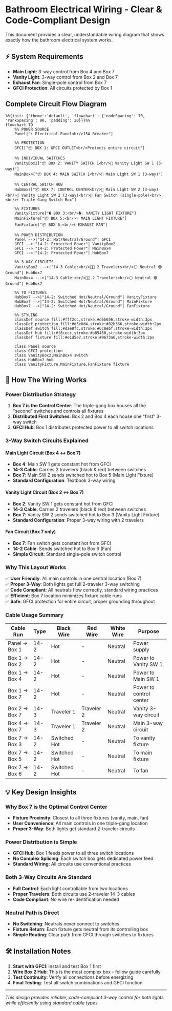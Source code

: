 # Bathroom Electrical Wiring - Clear & Code-Compliant Design

This document provides a clear, understandable wiring diagram that shows exactly how the bathroom electrical system works.

## ⚡ System Requirements
- **Main Light**: 3-way control from Box 4 and Box 7
- **Vanity Light**: 3-way control from Box 2 and Box 7  
- **Exhaust Fan**: Single-pole control from Box 7
- **GFCI Protection**: All circuits protected by Box 1

## Complete Circuit Flow Diagram

```mermaid
%%{init: {'theme':'default', 'flowchart': {'nodeSpacing': 70, 'rankSpacing': 90, 'padding': 20}}}%%
flowchart TD
    %% POWER SOURCE
    Panel["⚡ Electrical Panel<br/>15A Breaker"]
    
    %% PROTECTION
    GFCI["📦 BOX 1: GFCI OUTLET<br/>Protects entire circuit"]
    
    %% INDIVIDUAL SWITCHES
    VanityBox2["📦 BOX 2: VANITY SWITCH 1<br/>🔘 Vanity Light SW 1 (3-way)"]
    MainBox4["📦 BOX 4: MAIN SWITCH 1<br/>🔘 Main Light SW 1 (3-way)"]
    
    %% CENTRAL SWITCH HUB
    HubBox7["📦 BOX 7: CONTROL CENTER<br/>🔘 Main Light SW 2 (3-way)<br/>🔘 Vanity Light SW 2 (3-way)<br/>🔘 Fan Switch (single-pole)<br/><br/>⚡ Triple Gang Switch Box"]
    
    %% FIXTURES
    VanityFixture["� BOX 3:<br/>�💡 VANITY LIGHT FIXTURE"]
    MainFixture["📦 BOX 5:<br/>💡 MAIN LIGHT FIXTURE"]
    FanFixture["📦 BOX 6:<br/>🌀 EXHAUST FAN"]

    %% POWER DISTRIBUTION
    Panel -->|"14-2: Hot/Neutral/Ground"| GFCI
    GFCI -->|"14-2: Protected Power"| VanityBox2
    GFCI -->|"14-2: Protected Power"| MainBox4
    GFCI -->|"14-2: Protected Power"| HubBox7
    
    %% 3-WAY CIRCUITS
    VanityBox2 -.->|"14-3 Cable:<br/>🔴🔴 2 Travelers<br/>⚪ Neutral 🟢 Ground"| HubBox7
    MainBox4 -.->|"14-3 Cable:<br/>🔴🔴 2 Travelers<br/>⚪ Neutral 🟢 Ground"| HubBox7
    
    %% TO FIXTURES
    HubBox7 -->|"14-2: Switched Hot/Neutral/Ground"| VanityFixture
    HubBox7 -->|"14-2: Switched Hot/Neutral/Ground"| MainFixture
    HubBox7 -->|"14-2: Switched Hot/Neutral/Ground"| FanFixture

    %% STYLING
    classDef source fill:#fff2cc,stroke:#d6b656,stroke-width:3px
    classDef protection fill:#d5e8d4,stroke:#82b366,stroke-width:2px
    classDef switch fill:#dae8fc,stroke:#6c8ebf,stroke-width:2px
    classDef hub fill:#f8cecc,stroke:#b85450,stroke-width:3px
    classDef fixture fill:#e1d5e7,stroke:#9673a6,stroke-width:2px

    class Panel source
    class GFCI protection
    class VanityBox2,MainBox4 switch
    class HubBox7 hub
    class VanityFixture,MainFixture,FanFixture fixture
```

## 🔧 How The Wiring Works

### **Power Distribution Strategy**
1. **Box 7 is the Control Center**: The triple-gang box houses all the "second" switches and controls all fixtures
2. **Distributed First Switches**: Box 2 and Box 4 each house one "first" 3-way switch
3. **GFCI Hub**: Box 1 distributes protected power to all switch locations

### **3-Way Switch Circuits Explained**

#### **Main Light Circuit (Box 4 ↔ Box 7)**
- **Box 4**: Main SW 1 gets constant hot from GFCI
- **14-3 Cable**: Carries 2 travelers (black & red) between switches  
- **Box 7**: Main SW 2 sends switched hot to Box 5 (Main Light Fixture)
- **Standard Configuration**: Textbook 3-way wiring

#### **Vanity Light Circuit (Box 2 ↔ Box 7)**
- **Box 2**: Vanity SW 1 gets constant hot from GFCI
- **14-3 Cable**: Carries 2 travelers (black & red) between switches
- **Box 7**: Vanity SW 2 sends switched hot to Box 3 (Vanity Light Fixture)
- **Standard Configuration**: Proper 3-way wiring with 2 travelers

#### **Fan Circuit (Box 7 only)**
- **Box 7**: Fan switch gets constant hot from GFCI
- **14-2 Cable**: Sends switched hot to Box 6 (Fan)
- **Simple Circuit**: Standard single-pole switch control

### **Why This Layout Works**

✅ **User Friendly**: All main controls in one central location (Box 7)  
✅ **Proper 3-Way**: Both lights get full 2-traveler 3-way switching  
✅ **Code Compliant**: All neutrals flow correctly, standard wiring practices  
✅ **Efficient**: Box 7 location minimizes fixture cable runs  
✅ **Safe**: GFCI protection for entire circuit, proper grounding throughout  

### **Cable Usage Summary**
| Cable Run | Type | Black Wire | Red Wire | White Wire | Purpose |
|-----------|------|------------|----------|------------|---------|
| Panel → Box 1 | 14-2 | Hot | - | Neutral | Power supply |
| Box 1 → Box 2 | 14-2 | Hot | - | Neutral | Power to Vanity SW 1 |
| Box 1 → Box 4 | 14-2 | Hot | - | Neutral | Power to Main SW 1 |
| Box 1 → Box 7 | 14-2 | Hot | - | Neutral | Power to control center |
| Box 2 → Box 7 | 14-3 | Traveler 1 | Traveler 2 | Neutral | Vanity 3-way circuit |
| Box 4 → Box 7 | 14-3 | Traveler 1 | Traveler 2 | Neutral | Main 3-way circuit |
| Box 7 → Box 3 | 14-2 | Switched Hot | - | Neutral | To vanity fixture |
| Box 7 → Box 5 | 14-2 | Switched Hot | - | Neutral | To main fixture |
| Box 7 → Box 6 | 14-2 | Switched Hot | - | Neutral | To fan |

## 💡 Key Design Insights

### **Why Box 7 is the Optimal Control Center**
- **Fixture Proximity**: Closest to all three fixtures (vanity, main, fan)
- **User Convenience**: All main controls in one triple-gang location
- **Proper 3-Way**: Both lights get standard 2-traveler circuits

### **Power Distribution is Simple**
- **GFCI Hub**: Box 1 feeds power to all three switch locations
- **No Complex Splicing**: Each switch box gets dedicated power feed
- **Standard Wiring**: All circuits use conventional practices

### **Both 3-Way Circuits Are Standard**
- **Full Control**: Each light controllable from two locations
- **Proper Travelers**: Both circuits use 2-traveler 14-3 cables  
- **Code Compliant**: No wire re-identification needed

### **Neutral Path is Direct**
- **No Switching**: Neutrals never connect to switches
- **Fixture Return**: Each fixture gets neutral from its controlling box
- **Simple Routing**: Clear path from GFCI through switches to fixtures

## 🛠️ Installation Notes

1. **Start with GFCI**: Install and test Box 1 first
2. **Wire Box 2 Hub**: This is the most complex box - follow guide carefully  
3. **Test Continuity**: Verify all connections before energizing
4. **Final Testing**: Test all switch combinations and GFCI function

---
*This design provides reliable, code-compliant 3-way control for both lights while efficiently using standard cable types.*